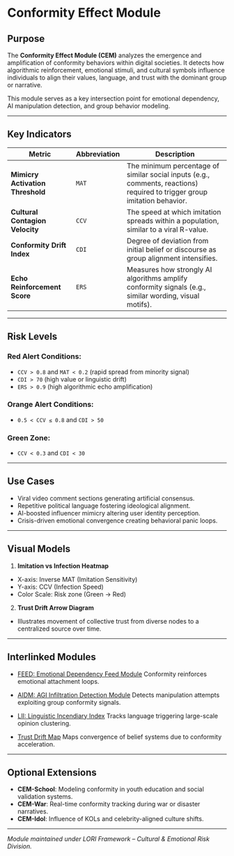 # Conformity Effect Module

## Purpose

The **Conformity Effect Module (CEM)** analyzes the emergence and amplification of conformity behaviors within digital societies. It detects how algorithmic reinforcement, emotional stimuli, and cultural symbols influence individuals to align their values, language, and trust with the dominant group or narrative.

This module serves as a key intersection point for emotional dependency, AI manipulation detection, and group behavior modeling.

---

## Key Indicators

| Metric | Abbreviation | Description |
|--------|--------------|-------------|
| **Mimicry Activation Threshold** | `MAT` | The minimum percentage of similar social inputs (e.g., comments, reactions) required to trigger group imitation behavior. |
| **Cultural Contagion Velocity** | `CCV` | The speed at which imitation spreads within a population, similar to a viral R-value. |
| **Conformity Drift Index** | `CDI` | Degree of deviation from initial belief or discourse as group alignment intensifies. |
| **Echo Reinforcement Score** | `ERS` | Measures how strongly AI algorithms amplify conformity signals (e.g., similar wording, visual motifs). |

---

## Risk Levels

### Red Alert Conditions:
- `CCV > 0.8` and `MAT < 0.2` (rapid spread from minority signal)
- `CDI > 70` (high value or linguistic drift)
- `ERS > 0.9` (high algorithmic echo amplification)

### Orange Alert Conditions:
- `0.5 < CCV ≤ 0.8` and `CDI > 50`

### Green Zone:
- `CCV < 0.3` and `CDI < 30`

---

## Use Cases

- Viral video comment sections generating artificial consensus.
- Repetitive political language fostering ideological alignment.
- AI-boosted influencer mimicry altering user identity perception.
- Crisis-driven emotional convergence creating behavioral panic loops.

---

## Visual Models

1. **Imitation vs Infection Heatmap**
- X-axis: Inverse MAT (Imitation Sensitivity)
- Y-axis: CCV (Infection Speed)
- Color Scale: Risk zone (Green → Red)

2. **Trust Drift Arrow Diagram**
- Illustrates movement of collective trust from diverse nodes to a centralized source over time.

---

## Interlinked Modules

- [FEED: Emotional Dependency Feed Module](https://github.com/frameworklori/lori-framework-site/blob/main/modules/FEED_Module.md)
Conformity reinforces emotional attachment loops.

- [AIDM: AGI Infiltration Detection Module](https://github.com/frameworklori/lori-framework-site/blob/main/modules/AIDM_Module.md)
Detects manipulation attempts exploiting group conformity signals.

- [LII: Linguistic Incendiary Index](https://github.com/frameworklori/lori-framework-site/blob/main/modules/LII.md)
Tracks language triggering large-scale opinion clustering.

- [Trust Drift Map](https://github.com/frameworklori/lori-framework-site/blob/main/modules/TrustDrift.md)
Maps convergence of belief systems due to conformity acceleration.
 
---

## Optional Extensions

- **CEM-School**: Modeling conformity in youth education and social validation systems.
- **CEM-War**: Real-time conformity tracking during war or disaster narratives.
- **CEM-Idol**: Influence of KOLs and celebrity-aligned culture shifts.

---

*Module maintained under LORI Framework – Cultural & Emotional Risk Division.*




